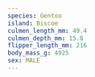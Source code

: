 ```yaml
---
species: Gentoo
island: Biscoe
culmen_length_mm: 49.4
culmen_depth_mm: 15.8
flipper_length_mm: 216
body_mass_g: 4925
sex: MALE
---
```

